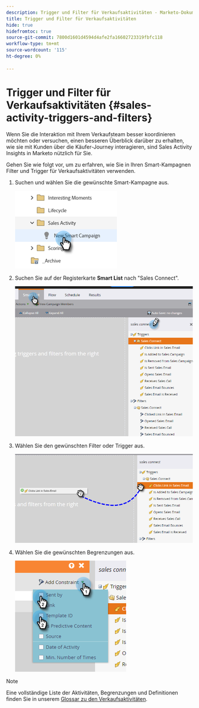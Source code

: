 ```yaml
---
description: Trigger und Filter für Verkaufsaktivitäten - Marketo-Dokumente - Produktdokumentation
title: Trigger und Filter für Verkaufsaktivitäten
hide: true
hidefromtoc: true
source-git-commit: 7800d1601d4594d4afe2fa16602723319fbfc118
workflow-type: tm+mt
source-wordcount: '115'
ht-degree: 0%

---
```


# Trigger und Filter für Verkaufsaktivitäten {#sales-activity-triggers-and-filters}

Wenn Sie die Interaktion mit Ihrem Verkaufsteam besser koordinieren möchten oder versuchen, einen besseren Überblick darüber zu erhalten, wie sie mit Kunden über die Käufer-Journey interagieren, sind Sales Activity Insights in Marketo nützlich für Sie.

Gehen Sie wie folgt vor, um zu erfahren, wie Sie in Ihren Smart-Kampagnen Filter und Trigger für Verkaufsaktivitäten verwenden.

1. Suchen und wählen Sie die gewünschte Smart-Kampagne aus.

   ![](assets/sales-activity-triggers-and-filters-1.png)

1. Suchen Sie auf der Registerkarte **Smart List** nach &quot;Sales Connect&quot;.

   ![](assets/sales-activity-triggers-and-filters-2.png)

1. Wählen Sie den gewünschten Filter oder Trigger aus.

   ![](assets/sales-activity-triggers-and-filters-3.png)

1. Wählen Sie die gewünschten Begrenzungen aus.

   ![](assets/sales-activity-triggers-and-filters-4.png)

>[!NOTE]
>
>Eine vollständige Liste der Aktivitäten, Begrenzungen und Definitionen finden Sie in unserem [Glossar zu den Verkaufsaktivitäten](/help/marketo/product-docs/marketo-sales-connect/marketo/sales-activity-glossary.md).
